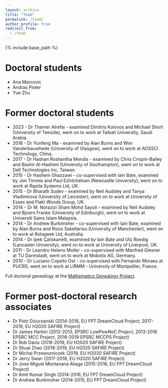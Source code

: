 ```yaml
---
layout: archive
title: "Team"
permalink: /team/
author_profile: true
redirect_from:
  - /team
---
```


{% include base_path %}


Doctoral students
======
* Ana Marcovic 
* Andras Pinter
* Yue Zhu

Former doctoral students
======
* 2023 - Dr Thamer Alrefai - examined Dimitris Kolovos and Michael Short (University of Teeside), went on to work at Taibah University, Saudi Arabia.
* 2018 - Dr Yunfeng Ma - examined by Alan Burns and Wim Vanderbauwhede (University of Glasgow), went on to work at AOSSCI Technology, China.
* 2017 - Dr Hashan Roshantha Mendis - examined by Chris Crispin-Bailey and Bashir Al-Hashimi (University of Southampton), went on to work at Dell Technologies Inc, Taiwan.
* 2015 - Dr Hashem Ghazzawi - co-supervised with Iain Bate, examined by Jon Timmis and Paul Ezhilchelvan (Newcastle University), went on to work at Rapita Systems Ltd, UK.
* 2015 - Dr Bharath Sudev - examined by Neil Audsley and Tanya Vladimirova (University of Leicester), went on to work at University of Essex and Flakt Woods Group, UK.
* 2014 - Dr M. Norazizi Sham Mohd Sayuti - examined by Neil Audsley and Bjoern Franke (University of Edinburgh), went on to work at Universiti Sains Islam Malaysia.
* 2014 - Dr Andrew Burkimsher - co-supervised with Iain Bate, examined by Alan Burns and Rizos Sakellariou (University of Manchester), went on to work at Rotageek Ltd, Australia.
* 2014 - Dr Ipek Çaliskanelli, examined by Iain Bate and Utz Roedig (Lancaster University), went on to work at University of Liverpool, UK.
* 2011 - Dr Leandro Heleno Moller - co-supervised with Manfred Glesner at TU Darmstadt, went on to work at Mobotix AG, Germany.
* 2010 - Dr Luciano Copello Ost - co-supervised with Fernando Moraes at PUCRS, went on to work at LIRMM - University of Montpellier, France.

Full doctoral genealogy at the [Mathematics Genealogy Project](https://www.genealogy.math.ndsu.nodak.edu/id.php?id=200348).

Former post-doctoral research associates
======
* Dr Piotr Dziurzanski (2014-2016, EU FP7 DreamCloud Project; 2017-2019, EU H2020 SAFIRE Project)
* Dr James Harbin (2012-2013, EPSRC LowPowNoC Project; 2013-2016 EPSRC MCC Project, 2016-2019 EPSRC MCCPS Project)
* Dr Rob Davis (2018-2019, EU H2020 SAFIRE Project)
* Dr Shuai Zhao (2018-2019, EU H2020 SAFIRE Project)
* Dr Michal Przewozniczek (2019, EU H2020 SAFIRE Project)
* Dr Jerry Swan (2017-2018, EU H2020 SAFIRE Project)
* Dr Jose Miguel Montanana Aliaga (2015-2016, EU FP7 DreamCloud Project)
* Dr Amit Kumar Singh (2014-2016, EU FP7 DreamCloud Project)
* Dr Andrew Burkimsher (2014-2015, EU FP7 DreamCloud Project)


